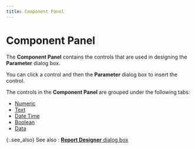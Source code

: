 ```yaml
---
title: Component Panel
---
```


# Component Panel


The **Component Panel** contains  the controls that are used in designing the **Parameter** dialog box.


You can click a control and then the **Parameter** dialog box to insert the control.


The controls in the **Component Panel** are grouped under the following tabs:

- [Numeric]({{site.rmgr_baseurl}}/misc/numeric.html)
- [Text]({{site.rmgr_baseurl}}/misc/text.html)
- [Date  Time]({{site.rmgr_baseurl}}/misc/date_time.html)
- [Boolean]({{site.rmgr_baseurl}}/misc/boolean.html)
- [Data]({{site.rmgr_baseurl}}/misc/data.html)



{:.see_also}
See also
: [**Report Designer** dialog box]({{site.rmgr_baseurl}}/manager/window/creating-reports/parameter-interface/the-report-designer/report_parameter_dialog_designer.html)

